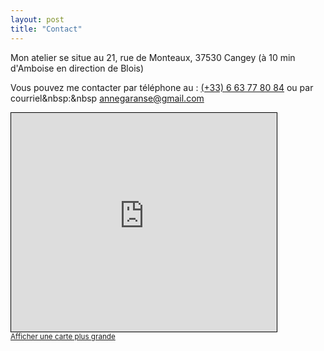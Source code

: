 ```yaml
---
layout: post
title: "Contact"
---
```


Mon atelier se situe au 21, rue de Monteaux, 37530 Cangey (à 10 min d'Amboise en direction de Blois)

Vous pouvez me contacter par téléphone au :  <a href="tel:+33663778084">(+33) 6 63 77 80 84</a> ou par courriel&nbsp:&nbsp <a href = "mailto:annegaranse@gmail.com">annegaranse@gmail.com</a>

<iframe width="425" height="350" frameborder="0" scrolling="no" marginheight="0" marginwidth="0" src="https://www.openstreetmap.org/export/embed.html?bbox=-4.075927734375001%2C44.62175409623327%2C6.207275390625001%2C50.169861746007314&amp;layer=mapnik&amp;marker=47.46811925335857%2C1.0620689392089844" style="border: 1px solid black"></iframe><br/><small><a href="https://www.openstreetmap.org/?mlat=47.469&amp;mlon=1.066#map=7/47.469/1.066">Afficher une carte plus grande</a></small>